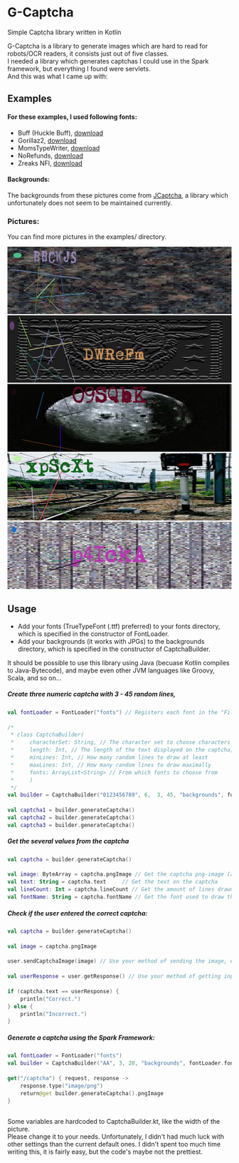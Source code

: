 # G-Captcha
Simple Captcha library written in Kotlin

G-Captcha is a library to generate images which are hard to read for robots/OCR readers, it consists just out of five classes.  
I needed a library which generates captchas I could use in the Spark framework, but everything I found were servlets.  
And this was what I came up with:

## Examples
#### For these examples, I used following fonts:
- Buff (Huckle Buff), [download][huckle-buff]
- Gorillaz2, [download][gorillaz2]
- MomsTypeWriter, [download][mumstypewriter]
- NoRefunds, [download][norefunds]
- Zreaks NFI, [download][zreaks]
#### Backgrounds:
The backgrounds from these pictures come from [JCaptcha][jcaptcha], a library which unfortunately does not seem to be maintained currently.
### Pictures:
You can find more pictures in the examples/ directory.  

![1][1]
![13][13]
![15][15]
![16][16]
![18][18] 

## Usage

- Add your fonts (TrueTypeFont (.ttf) preferred) to your fonts directory, which is specified in the constructor of FontLoader.
- Add your backgrounds (it works with JPGs) to the backgrounds directory, which is specified in the constructor of CaptchaBuilder.

It should be possible to use this library using Java (becuase Kotlin compiles to Java-Bytecode), and maybe even other JVM languages like Groovy, Scala, and so on...

##### Create three numeric captcha with 3 - 45 random lines, 

```kotlin
val fontLoader = FontLoader("fonts") // Registers each font in the "File("fonts")" directory to the GraphicsEnvironment.

/*
 * class CaptchaBuilder(
 *     characterSet: String, // The character set to choose characters from, eg "ABCDEFG", "123456", "ABCabc123"
 *     length: Int, // The length of the text displayed on the captcha, "6" works very well
 *     minLines: Int, // How many random lines to draw at least
 *     maxLines: Int, // How many random lines to draw maximally
 *     fonts: ArrayList<String> // From which fonts to choose from
 *     )
 */
val builder = CaptchaBuilder("0123456789", 6,  3, 45, "backgrounds", fontLoader.fontnames)

val captcha1 = builder.generateCaptcha()
val captcha2 = builder.generateCaptcha()
val captcha3 = builder.generateCaptcha()
```

##### Get the several values from the captcha
```kotlin
val captcha = builder.generateCaptcha()

val image: ByteArray = captcha.pngImage // Get the captcha png-image (as ByteArray)
val text: String = captcha.text     // Get the text on the captcha
val lineCount: Int = captcha.lineCount // Get the amount of lines drawn
val fontName: String = captcha.fontName // Get the font used to draw the string onto the image
``` 

##### Check if the user entered the correct captcha:
```kotlin
val captcha = builder.generateCaptcha()

val image = captcha.pngImage

user.sendCaptchaImage(image) // Use your method of sending the image, eg. picture on website

val userResponse = user.getResponse() // Use your method of getting input, eg. form on website

if (captcha.text == userResponse) {
    println("Correct.")
} else {
    println("Incorrect.")
}
```

##### Generate a captcha using the Spark Framework:
```kotlin
val fontLoader = FontLoader("fonts")
val builder = CaptchaBuilder("AA", 3, 20, "backgrounds", fontLoader.fontnames)

get("/captcha") { request, response ->
    response.type("image/png")
    return@get builder.generateCaptcha().pngImage
}
```
##

Some variables are hardcoded to CaptchaBuilder.kt, like the width of the picture.  
Please change it to your needs. Unfortunately, I didn't had much luck with other settings than the current default ones. 
I didn't spent too much time writing this, it is fairly easy, but the code's maybe not the prettiest. 

[huckle-buff]: http://www.downloadfreefonts.com/fonts/512/huckle_buff.php
[gorillaz2]: https://fonts2u.com/gorillaz-2.font
[mumstypewriter]: http://www.dafont.com/moms-typewriter.font
[norefunds]: https://ufonts.com/fonts/norefunds.html
[zreaks]: http://www.dafont.com/zreaks-nfi.font

[jcaptcha]: https://sourceforge.net/projects/jcaptcha/

[1]: https://raw.githubusercontent.com/Gatgeagent/G-Captcha/master/examples/1.png
[13]: https://raw.githubusercontent.com/Gatgeagent/G-Captcha/master/examples/13.png
[15]: https://raw.githubusercontent.com/Gatgeagent/G-Captcha/master/examples/15.png
[16]: https://raw.githubusercontent.com/Gatgeagent/G-Captcha/master/examples/16.png
[18]: https://raw.githubusercontent.com/Gatgeagent/G-Captcha/master/examples/18.png
